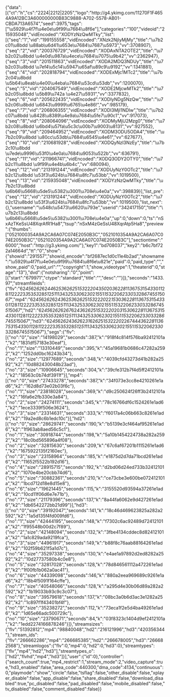 
{"data":[{"ct":"h","cs":"2224|2212|2205","logo":"http:\/\/g4.ykimg.com\/11270F1F4654A9A12BC3A600000000B83C9888-A702-5578-AB01-CBDA713A6574","seed":3975,"tags":["\u5929\u4f7f\u4e0e\u9f99\u7684\u8f6e"],"categories":"100","videoid":"215935048","vidEncoded":"XODYzNzQwMTky","list":[{"seq":"1","vid":"199155558","vidEncoded":"XNzk2NjIyMjMy","title":"\u7b2c01\u8bdd \u88ab\u6d41\u653e\u7684\u7687\u5973","vv":3708907},{"seq":"2","vid":"200376729","vidEncoded":"XODAxNTA2OTE2","title":"\u7b2c02\u8bdd \u4e0d\u987a\u4ece\u7684\u7075\u9b42","vv":2362947},{"seq":"3","vid":"201511863","vidEncoded":"XODA2MDQ3NDUy","title":"\u7b2c03\u8bdd \u7ef4\u5c14\u5947\u65af\u89c9\u9192","vv":1341881},{"seq":"4","vid":"202818794","vidEncoded":"XODExMjc1MTc2","title":"\u7b2c04\u8bdd \u5b64\u8eab\u4e00\u4eba\u7684\u53cd\u53db","vv":1200070},{"seq":"5","vid":"204067549","vidEncoded":"XODE2MjcwMTk2","title":"\u7b2c05\u8bdd \u5b89\u742a \u4e27\u5931","vv":3377832},{"seq":"6","vid":"205622435","vidEncoded":"XODIyNDg5NzQw","title":"\u7b2c06\u8bdd \u6843\u9999\u6765\u4e86!","vv":985179},{"seq":"7","vid":"206806355","vidEncoded":"XODI3MjI1NDIw","title":"\u7b2c07\u8bdd \u8428\u8389\u4e9a\u7684\u5fe7\u90c1","vv":917073},{"seq":"8","vid":"208064096","vidEncoded":"XODMyMjU2Mzg0","title":"\u7b2c08\u8bdd \u6bd4\u57fa\u5c3c\u00b7\u9003\u8131","vv":927552},{"seq":"9","vid":"209464952","vidEncoded":"XODM3ODU5ODA4","title":"\u7b2c09\u8bdd \u80cc\u53db\u7684\u6545\u4e61","vv":627677},{"seq":"10","vid":"210681928","vidEncoded":"XODQyNzI3NzEy","title":"\u7b2c10\u8bdd \u7ede\u9996\u53f0\u4e0a\u7684\u9053\u522b","vv":636791},{"seq":"11","vid":"211966741","vidEncoded":"XODQ3ODY2OTY0","title":"\u7b2c11\u8bdd \u9f99\u4e4b\u6b4c","vv":680094},{"seq":"12","vid":"213191244","vidEncoded":"XODUyNzY0OTc2","title":"\u7b2c12\u8bdd \u53f3\u624b\u7684\u8fc7\u53bb","vv":1019500},{"seq":"13","vid":"215935048","vidEncoded":"XODYzNzQwMTky","title":"\u7b2c13\u8bdd \u6b66\u5668\u5de5\u5382\u3001\u708e\u4e0a","vv":398839}],"list_pre":{"seq":"12","vid":"213191244","vidEncoded":"XODUyNzY0OTc2","title":"\u7b2c12\u8bdd \u53f3\u624b\u7684\u8fc7\u53bb","vv":1019500},"list_next":{},"username":"\u548c\u5473\u6620\u793e","userid":"342417150","title":"\u7b2c13\u8bdd \u6b66\u5668\u5de5\u5382\u3001\u708e\u4e0a","up":0,"down":0,"ts":"nSxAzTKeSsU48XqrAfR1Ha8","tsup":"nSxM4zGeSsU48XqrAtp5Ha8","preview":{"thumbs":["0521000354A9A2CA6A07C074E2050B3C","0521010354A9A2CA6A07C074E2050B3C","0521020354A9A2CA6A07C074E2050B3C"],"sectiontime":"6000","host":"http:\/\/g3.ykimg.com\/"},"key1":"bd708037","key2":"b6c7bf722a14664d","tt":"0","show":{"showid":"291557","showid_encode":"bf2687ec1d0c11e4b2ad","showname":"\u5929\u4f7f\u4e0e\u9f99\u7684\u8f6e\u821e","paid":0,"paid_type":"","show_paid":0,"paid_url":"","copyright":1,"show_videotype":1,"theaterid":0,"stage":"13"},"dvd":{"notsharing":"0","point":[{"start":"679971","ctype":"standard","title":"","desc":""}]},"seconds":"1433.97","streamfileids":{"flv":"62*45*62*62*62*44*62*53*62*62*51*53*22*20*43*50*20*3*62*28*11*3*67*53*15*43*30*11*28*11*22*22*3*3*53*53*28*51*2*51*11*3*43*2*53*30*62*30*2*15*51*15*3*2*20*62*3*30*3*3*28*67*45*51*50*67*","mp4":"62*45*62*62*62*43*62*53*62*62*51*53*22*20*22*15*30*3*62*28*11*3*67*53*15*43*30*11*28*11*22*22*3*3*53*53*28*51*2*51*11*3*43*2*53*30*62*30*2*15*51*15*3*2*20*62*3*30*3*3*28*67*45*51*50*67*","hd2":"62*45*62*62*62*67*62*43*62*62*51*53*22*20*20*3*15*30*62*28*11*3*67*53*15*43*30*11*28*11*22*22*3*3*53*53*28*51*2*51*11*3*43*2*53*30*62*30*2*15*51*15*3*2*20*62*3*30*3*3*28*67*45*51*50*67*","hd3":"62*45*62*62*43*62*62*31*62*62*51*53*22*20*22*67*44*43*62*28*11*3*67*53*15*43*30*11*28*11*22*22*3*3*53*53*28*51*2*51*11*3*43*2*53*30*62*30*2*15*51*15*3*2*20*62*3*30*3*3*28*67*45*51*50*67*"},"segs":{"flv":[{"no":"0","size":"14198029","seconds":387,"k":"918f4c814f576ba92412101a","k2":"1831df57183e30eaf"},{"no":"1","size":"13310449","seconds":395,"k":"45a19681b0686c47282a2592","k2":"1252dd0bc16243b34"},{"no":"2","size":"12977689","seconds":348,"k":"4039cfd43273d41b282a2592","k2":"10d882430048b23ad"},{"no":"3","size":"10906645","seconds":304,"k":"39cfe312b7f4d5ff2412101a","k2":"18563c0b74df3911f"}],"mp4":[{"no":"0","size":"27433278","seconds":387,"k":"34f073e3cc8e4210261e1ad6","k2":"162d8d73e02b03f6c"},{"no":"1","size":"23818028","seconds":369,"k":"d9c250624f26ff3b2412101a","k2":"16fa6e2fb330e3a84"},{"no":"2","size":"24274111","seconds":345,"k":"78c16766df6c1524261e1ad6","k2":"1ece3339f506e3624"},{"no":"3","size":"23314631","seconds":333,"k":"f6017a4c06b663c8261e1ad6","k2":"19a2ed8c6b1edc10c"}],"hd2":[{"no":"0","size":"28629741","seconds":190,"k":"b5139e3cf464af95261e1ad6","k2":"1f963ab8aed56c5c1"},{"no":"1","size":"30918744","seconds":198,"k":"5a10b1454224738a282a2592","k2":"18c0bd565896a4f08"},{"no":"2","size":"32815630","seconds":209,"k":"67c6af67201b1115261e1ad6","k2":"1675922135f2160ec"},{"no":"3","size":"23158964","seconds":185,"k":"e1875d2d7da71bcd261e1ad6","k2":"11652f5522b192d16"},{"no":"4","size":"28915715","seconds":192,"k":"d2bd06d24ed733b32412101a","k2":"1070e4be20cbb74d6"},{"no":"5","size":"30882361","seconds":210,"k":"ce73cbe3e600be072412101a","k2":"1bcd712d18e8d15e8"},{"no":"6","size":"19621445","seconds":115,"k":"3155520d93594a37261e1ad6","k2":"10cd11f06d6e7e71b"},{"no":"7","size":"21179396","seconds":137,"k":"8a44fa6062e9d427261e1ad6","k2":"1db6542272bb21d99"}],"hd3":[{"no":"0","size":"39192047","seconds":141,"k":"18c46d469623825a282a2592","k2":"1a5d135f4fd009fd6"},{"no":"1","size":"42444195","seconds":148,"k":"f7302c6ac92489d72412101a","k2":"1f95548b00d2c7f89"},{"no":"2","size":"42148094","seconds":132,"k":"3fbe4134cddec8d82412101a","k2":"1a1c829ada9219fca"},{"no":"3","size":"44961917","seconds":149,"k":"b88f8c76aab88164261e1ad6","k2":"102f59b621f5a1d7c"},{"no":"4","size":"35297338","seconds":130,"k":"e4ae1a97892d2ed8282a2592","k2":"10d27737580b4c0e8"},{"no":"5","size":"32817028","seconds":128,"k":"78d846561112a472261e1ad6","k2":"1f00fb1b062a0ac41"},{"no":"6","size":"44339098","seconds":146,"k":"880a2eea969689c9261e1ad6","k2":"18b4f5091f164cffe"},{"no":"7","size":"40548066","seconds":128,"k":"a295d4e30b06d89a282a2592","k2":"1b19033b93c9c3c07"},{"no":"8","size":"39579618","seconds":137,"k":"08bc3a0b6d3ac3e1282a2592","k2":"1c897f1f43401bf4f"},{"no":"9","size":"35238272","seconds":112,"k":"73eca1f2e5d4ba49261e1ad6","k2":"1d65e66adc500729c"},{"no":"10","size":"23790671","seconds":84,"k":"03f8323c1404d9ef2412101a","k2":"1edd2274166878246"}]},"streamsizes":{"flv":"51392812","mp4":"98840048","hd2":"216121996","hd3":"420356344"},"stream_ids":{"flv":"266662286","mp4":"266685385","hd2":"266678005","hd3":"266682568"},"streamlogos":{"flv":0,"mp4":0,"hd2":0,"hd3":0},"streamtypes":["flv","mp4","hd2","hd3"],"streamtypes_o":["hd2","flvhd","mp4","hd3"]}],"user":{"id":0},"controller":{"search_count":true,"mp4_restrict":1,"stream_mode":2,"video_capture":true,"hd3_enabled":false,"area_code":440300,"dma_code":4134,"continuous":0,"playmode":"show","circle":false,"tsflag":false,"other_disable":false,"xplayer_disable":false,"app_disable":false,"share_disabled":false,"download_disabled":true,"pc_disabled":false,"pad_disabled":false,"mobile_disabled":false,"tv_disabled":false,"comment_disabled":false}}
